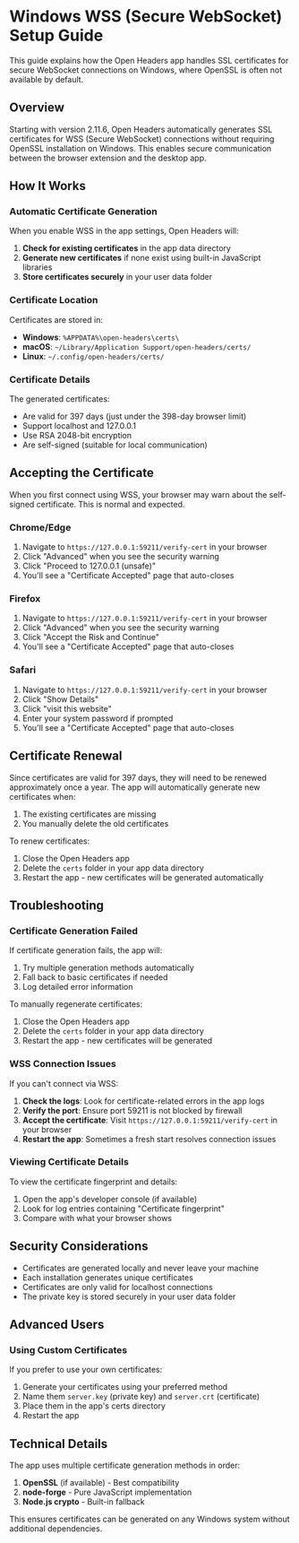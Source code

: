 # Windows WSS (Secure WebSocket) Setup Guide

This guide explains how the Open Headers app handles SSL certificates for secure WebSocket connections on Windows, where OpenSSL is often not available by default.

## Overview

Starting with version 2.11.6, Open Headers automatically generates SSL certificates for WSS (Secure WebSocket) connections without requiring OpenSSL installation on Windows. This enables secure communication between the browser extension and the desktop app.

## How It Works

### Automatic Certificate Generation

When you enable WSS in the app settings, Open Headers will:

1. **Check for existing certificates** in the app data directory
2. **Generate new certificates** if none exist using built-in JavaScript libraries
3. **Store certificates securely** in your user data folder

### Certificate Location

Certificates are stored in:
- **Windows**: `%APPDATA%\open-headers\certs\`
- **macOS**: `~/Library/Application Support/open-headers/certs/`
- **Linux**: `~/.config/open-headers/certs/`

### Certificate Details

The generated certificates:
- Are valid for 397 days (just under the 398-day browser limit)
- Support localhost and 127.0.0.1
- Use RSA 2048-bit encryption
- Are self-signed (suitable for local communication)

## Accepting the Certificate

When you first connect using WSS, your browser may warn about the self-signed certificate. This is normal and expected.

### Chrome/Edge
1. Navigate to `https://127.0.0.1:59211/verify-cert` in your browser
2. Click "Advanced" when you see the security warning
3. Click "Proceed to 127.0.0.1 (unsafe)"
4. You'll see a "Certificate Accepted" page that auto-closes

### Firefox
1. Navigate to `https://127.0.0.1:59211/verify-cert` in your browser
2. Click "Advanced" when you see the security warning
3. Click "Accept the Risk and Continue"
4. You'll see a "Certificate Accepted" page that auto-closes

### Safari
1. Navigate to `https://127.0.0.1:59211/verify-cert` in your browser
2. Click "Show Details"
3. Click "visit this website"
4. Enter your system password if prompted
5. You'll see a "Certificate Accepted" page that auto-closes

## Certificate Renewal

Since certificates are valid for 397 days, they will need to be renewed approximately once a year. The app will automatically generate new certificates when:

1. The existing certificates are missing
2. You manually delete the old certificates

To renew certificates:
1. Close the Open Headers app
2. Delete the `certs` folder in your app data directory
3. Restart the app - new certificates will be generated automatically

## Troubleshooting

### Certificate Generation Failed

If certificate generation fails, the app will:
1. Try multiple generation methods automatically
2. Fall back to basic certificates if needed
3. Log detailed error information

To manually regenerate certificates:
1. Close the Open Headers app
2. Delete the `certs` folder in your app data directory
3. Restart the app - new certificates will be generated

### WSS Connection Issues

If you can't connect via WSS:

1. **Check the logs**: Look for certificate-related errors in the app logs
2. **Verify the port**: Ensure port 59211 is not blocked by firewall
3. **Accept the certificate**: Visit `https://127.0.0.1:59211/verify-cert` in your browser
4. **Restart the app**: Sometimes a fresh start resolves connection issues

### Viewing Certificate Details

To view the certificate fingerprint and details:
1. Open the app's developer console (if available)
2. Look for log entries containing "Certificate fingerprint"
3. Compare with what your browser shows

## Security Considerations

- Certificates are generated locally and never leave your machine
- Each installation generates unique certificates
- Certificates are only valid for localhost connections
- The private key is stored securely in your user data folder

## Advanced Users

### Using Custom Certificates

If you prefer to use your own certificates:

1. Generate your certificates using your preferred method
2. Name them `server.key` (private key) and `server.crt` (certificate)
3. Place them in the app's certs directory
4. Restart the app


## Technical Details

The app uses multiple certificate generation methods in order:

1. **OpenSSL** (if available) - Best compatibility
2. **node-forge** - Pure JavaScript implementation
3. **Node.js crypto** - Built-in fallback

This ensures certificates can be generated on any Windows system without additional dependencies.